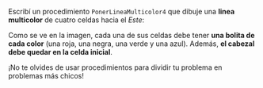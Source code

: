 Escribí un procedimiento `PonerLineaMulticolor4` que dibuje una **linea multicolor** de cuatro celdas hacia el _Este_: 



Como se ve en la imagen, cada una de sus celdas debe tener **una bolita de cada color** (una roja, una negra, una verde y una azul). Además, **el cabezal debe quedar en la celda inicial**.

¡No te olvides de usar procedimientos para dividir tu problema en problemas más chicos!
